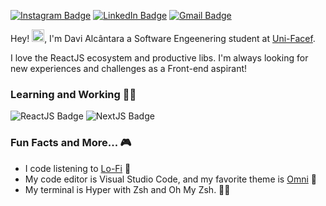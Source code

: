 [![Instagram Badge](https://img.shields.io/badge/Instagram-E4405F?style=for-the-badge&logo=instagram&logoColor=white)](https://www.instagram.com/davialcantara__/)
[![LinkedIn Badge](https://img.shields.io/badge/LinkedIn-0077B5?style=for-the-badge&logo=linkedin&logoColor=white)](https://www.linkedin.com/in/davi-alc%C3%A2ntara-35b5931a0/)
[![Gmail Badge](https://img.shields.io/badge/Gmail-D14836?style=for-the-badge&logo=gmail&logoColor=white)](mailto:dxvialcantara@gmail.com)

Hey! <img src="https://raw.githubusercontent.com/kaueMarques/kaueMarques/master/hi.gif" width="20px">, I'm Davi Alcântara a Software Engeenering student at [Uni-Facef](https://www.unifacef.com.br/).

I love the ReactJS ecosystem and productive libs. I'm always looking for new experiences and challenges as a Front-end aspirant!

### Learning and Working 👨‍💻

![ReactJS Badge](https://img.shields.io/badge/React-000000?style=for-the-badge&logo=react&logoColor=white) ![NextJS Badge](https://img.shields.io/badge/next.js-000000?style=for-the-badge&logo=nextdotjs&logoColor=white)

### Fun Facts and More... 🎮

- I code listening to [Lo-Fi](https://youtu.be/5qap5aO4i9A) 🎵
- My code editor is Visual Studio Code, and my favorite theme is [Omni](https://github.com/getomni) 💅
- My terminal is Hyper with Zsh and Oh My Zsh. 👨‍💻
